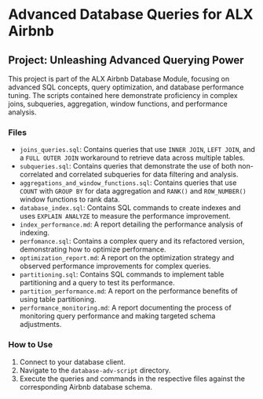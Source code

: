 # Advanced Database Queries for ALX Airbnb

## Project: Unleashing Advanced Querying Power

This project is part of the ALX Airbnb Database Module, focusing on advanced SQL concepts, query optimization, and database performance tuning. The scripts contained here demonstrate proficiency in complex joins, subqueries, aggregation, window functions, and performance analysis.

### Files

* `joins_queries.sql`: Contains queries that use `INNER JOIN`, `LEFT JOIN`, and a `FULL OUTER JOIN` workaround to retrieve data across multiple tables.
* `subqueries.sql`: Contains queries that demonstrate the use of both non-correlated and correlated subqueries for data filtering and analysis.
* `aggregations_and_window_functions.sql`: Contains queries that use `COUNT` with `GROUP BY` for data aggregation and `RANK()` and `ROW_NUMBER()` window functions to rank data.
* `database_index.sql`: Contains SQL commands to create indexes and uses `EXPLAIN ANALYZE` to measure the performance improvement.
* `index_performance.md`: A report detailing the performance analysis of indexing.
* `perfomance.sql`: Contains a complex query and its refactored version, demonstrating how to optimize performance.
* `optimization_report.md`: A report on the optimization strategy and observed performance improvements for complex queries.
* `partitioning.sql`: Contains SQL commands to implement table partitioning and a query to test its performance.
* `partition_performance.md`: A report on the performance benefits of using table partitioning.
* `performance_monitoring.md`: A report documenting the process of monitoring query performance and making targeted schema adjustments.

### How to Use

1.  Connect to your database client.
2.  Navigate to the `database-adv-script` directory.
3.  Execute the queries and commands in the respective files against the corresponding Airbnb database schema.
